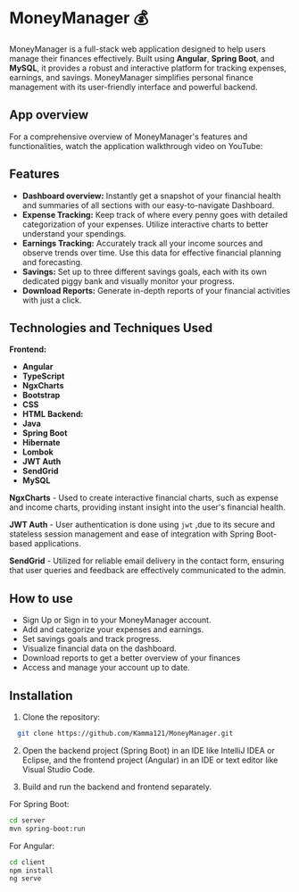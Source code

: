 
# MoneyManager 💰

MoneyManager is a full-stack web application designed to help users manage their finances effectively. Built using **Angular**, **Spring Boot**, and **MySQL**, it provides a robust and interactive platform for tracking expenses, earnings, and savings. MoneyManager simplifies personal finance management with its user-friendly interface and powerful backend.


## App overview
For a comprehensive overview of MoneyManager's features and functionalities, watch the application walkthrough video on YouTube:

## Features

- **Dashboard overview:**   Instantly get a snapshot of your financial health and summaries of all sections with our easy-to-navigate Dashboard.
- **Expense Tracking:**  Keep track of where every penny goes with detailed categorization of your expenses. Utilize interactive charts to better understand your spendings.
- **Earnings Tracking:**   Accurately track all your income sources and observe trends over time. Use this data for effective financial planning and forecasting.
- **Savings:**  Set up to three different savings goals, each with its own dedicated piggy bank and visually monitor your progress.
- **Download Reports:** Generate in-depth reports of your financial activities with just a click.


## Technologies and Techniques Used
**Frontend:**
- **Angular**
- **TypeScript**
- **NgxCharts**
- **Bootstrap**
- **CSS**
- **HTML**
**Backend:**
- **Java**
- **Spring Boot**
- **Hibernate**
- **Lombok**
- **JWT Auth**
- **SendGrid**
- **MySQL**
 

 **NgxCharts** - Used to create interactive financial charts, such as expense and income charts, providing instant insight into the user's financial health.

 **JWT Auth** - User authentication is done using `jwt` ,due to its secure and stateless session management and ease of integration with Spring Boot-based applications.

  **SendGrid** -  Utilized for reliable email delivery in the contact form, ensuring that user queries and feedback are effectively communicated to the admin.
## How to use
- Sign Up or Sign in to your MoneyManager account.
- Add and categorize your expenses and earnings.
- Set savings goals and track progress.
- Visualize financial data on the dashboard.
- Download reports to get a better overview of your finances 
- Access and manage your account up to date.
## Installation

1. Clone the repository:

```bash
  git clone https://github.com/Kamma121/MoneyManager.git
```

2. Open the backend project (Spring Boot) in an IDE like IntelliJ IDEA or Eclipse, and the frontend project (Angular) in an IDE or text editor like Visual Studio Code.

3. Build and run the backend and frontend separately.

For Spring Boot:
```bash
cd server
mvn spring-boot:run
```

 For Angular:   
```bash
cd client
npm install
ng serve
```